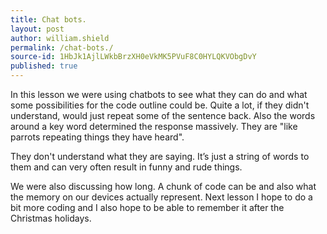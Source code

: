 ```yaml
---
title: Chat bots.
layout: post
author: william.shield
permalink: /chat-bots./
source-id: 1HbJk1AjlLWkbBrzXH0eVkMK5PVuF8C0HYLQKVObgDvY
published: true
---
```

In this lesson we were using chatbots to see what they can do and what some possibilities for the code outline could be. Quite a lot, if they didn't understand, would just repeat some of the sentence back. Also the words around a key word determined the response massively. They are "like parrots repeating things they have heard".

They don't understand what they are saying. It’s just a string of words to them and can very often result in funny and rude things.

We were also discussing how long. A chunk of code can be and also what the memory on our devices actually represent. Next lesson I hope to do a bit more coding and I also hope to be able to remember it after the Christmas holidays.


